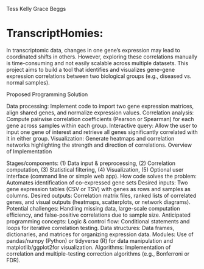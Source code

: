 Tess Kelly 
Grace Beggs
# TranscriptHomies:

In transcriptomic data, changes in one gene’s expression may lead to coordinated shifts in others. However, exploring these correlations manually is time-consuming and not easily scalable across multiple datasets. This project aims to build a tool that identifies and visualizes gene–gene expression correlations between two biological groups (e.g., diseased vs. normal samples).

Proposed Programming Solution

Data processing: Implement code to import two gene expression matrices, align shared genes, and normalize expression values.
Correlation analysis: Compute pairwise correlation coefficients (Pearson or Spearman) for each gene across samples within each group.
Interactive query: Allow the user to input one gene of interest and retrieve all genes significantly correlated with it in either group.
Visualization: Generate heatmaps and correlation networks highlighting the strength and direction of correlations.
Overview of Implementation

Stages/components: (1) Data input & preprocessing, (2) Correlation computation, (3) Statistical filtering, (4) Visualization, (5) Optional user interface (command line or simple web app).
How code solves the problem: Automates identification of co-expressed gene sets
Desired inputs: Two gene expression tables (CSV or TSV) with genes as rows and samples as columns.
Desired outputs: Correlation matrix files, ranked lists of correlated genes, and visual outputs (heatmaps, scatterplots, or network diagrams).
Potential challenges: Handling missing data, large-scale computation efficiency, and false-positive correlations due to sample size.
Anticipated programming concepts:
Logic & control flow: Conditional statements and loops for iterative correlation testing.
Data structures: Data frames, dictionaries, and matrices for organizing expression data.
Modules: Use of pandas/numpy (Python) or tidyverse (R) for data manipulation and matplotlib/ggplot2for visualization.
Algorithms: Implementation of correlation and multiple-testing correction algorithms (e.g., Bonferroni or FDR).
